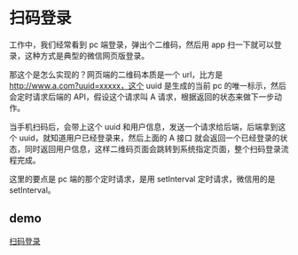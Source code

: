# 扫码登录

工作中，我们经常看到 pc 端登录，弹出个二维码，然后用 app 扫一下就可以登录，这种方式是典型的微信网页版登录。

那这个是怎么实现的？网页端的二维码本质是一个 url，比方是 http://www.a.com?uuid=xxxxx，这个 uuid 是生成的当前 pc 的唯一标示，然后会定时请求后端的 API，假设这个请求叫 A 请求，根据返回的状态来做下一步动作。

当手机扫码后，会带上这个 uuid 和用户信息，发送一个请求给后端，后端拿到这个 uuid，就知道用户已经登录来，然后上面的 A 接口 就会返回一个已经登录的状态，同时返回用户信息，这样二维码页面会跳转到系统指定页面，整个扫码登录流程完成。

这里的要点是 pc 端的那个定时请求，是用 setInterval 定时请求，微信用的是 setInterval。

## demo

[扫码登录](../qrcode)

